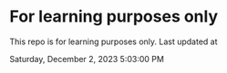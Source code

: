 # For learning purposes only
This repo is for learning purposes only.
Last updated at

Saturday, December 2, 2023 5:03:00 PM

